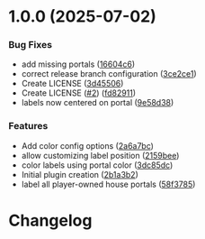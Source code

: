 # 1.0.0 (2025-07-02)


### Bug Fixes

* add missing portals ([16604c6](https://github.com/jcbmcn/poh-portal-labels/commit/16604c635b82f726c27b7c168fcfdec524a9516c))
* correct release branch configuration ([3ce2ce1](https://github.com/jcbmcn/poh-portal-labels/commit/3ce2ce1216b7f409ae8ba75dc693d851f01175e6))
* Create LICENSE ([3d45506](https://github.com/jcbmcn/poh-portal-labels/commit/3d4550675f4c5cc5d8dda917a7aa8cd38c70902b))
* Create LICENSE ([#2](https://github.com/jcbmcn/poh-portal-labels/issues/2)) ([fd82911](https://github.com/jcbmcn/poh-portal-labels/commit/fd829112ad8a4fe04859fda79adfcb64aec1d236))
* labels now centered on portal ([9e58d38](https://github.com/jcbmcn/poh-portal-labels/commit/9e58d387eba12dcc03b52efe916b9c9478cb07fe))


### Features

* Add color config options ([2a6a7bc](https://github.com/jcbmcn/poh-portal-labels/commit/2a6a7bcdd6897f948847944aa2487eedf2ea6628))
* allow customizing label position ([2159bee](https://github.com/jcbmcn/poh-portal-labels/commit/2159beec9dbb23b3163e48e45685b456f41fafe6))
* color labels using portal color ([3dc85dc](https://github.com/jcbmcn/poh-portal-labels/commit/3dc85dc901ec0a945682596c37bac9cb3e1b646d))
* Initial plugin creation ([2b1a3b2](https://github.com/jcbmcn/poh-portal-labels/commit/2b1a3b26a9d32c39d4d73f71b675ce2c4bdfbe42))
* label all player-owned house portals ([58f3785](https://github.com/jcbmcn/poh-portal-labels/commit/58f37852355a690893999bac63c3db3378fc3534))

# Changelog
